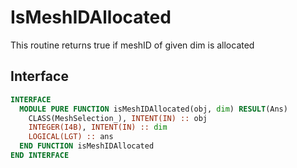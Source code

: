 # IsMeshIDAllocated

This routine returns true if meshID of given dim is allocated

## Interface

```fortran
INTERFACE
  MODULE PURE FUNCTION isMeshIDAllocated(obj, dim) RESULT(Ans)
    CLASS(MeshSelection_), INTENT(IN) :: obj
    INTEGER(I4B), INTENT(IN) :: dim
    LOGICAL(LGT) :: ans
  END FUNCTION isMeshIDAllocated
END INTERFACE
```
